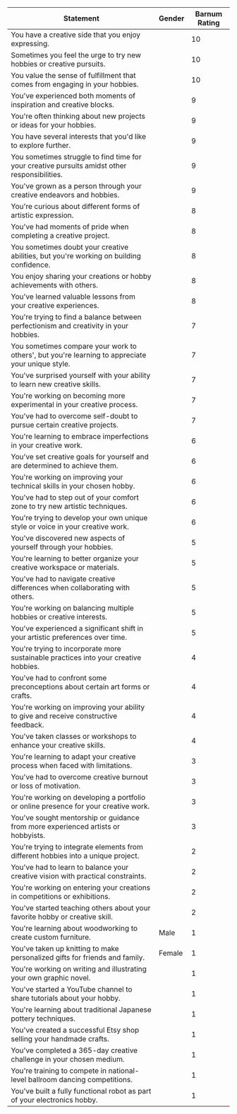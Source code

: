 | Statement | Gender | Barnum Rating |
|-----------|--------|---------------|
| You have a creative side that you enjoy expressing. | | 10 |
| Sometimes you feel the urge to try new hobbies or creative pursuits. | | 10 |
| You value the sense of fulfillment that comes from engaging in your hobbies. | | 10 |
| You've experienced both moments of inspiration and creative blocks. | | 9 |
| You're often thinking about new projects or ideas for your hobbies. | | 9 |
| You have several interests that you'd like to explore further. | | 9 |
| You sometimes struggle to find time for your creative pursuits amidst other responsibilities. | | 9 |
| You've grown as a person through your creative endeavors and hobbies. | | 9 |
| You're curious about different forms of artistic expression. | | 8 |
| You've had moments of pride when completing a creative project. | | 8 |
| You sometimes doubt your creative abilities, but you're working on building confidence. | | 8 |
| You enjoy sharing your creations or hobby achievements with others. | | 8 |
| You've learned valuable lessons from your creative experiences. | | 8 |
| You're trying to find a balance between perfectionism and creativity in your hobbies. | | 7 |
| You sometimes compare your work to others', but you're learning to appreciate your unique style. | | 7 |
| You've surprised yourself with your ability to learn new creative skills. | | 7 |
| You're working on becoming more experimental in your creative process. | | 7 |
| You've had to overcome self-doubt to pursue certain creative projects. | | 7 |
| You're learning to embrace imperfections in your creative work. | | 6 |
| You've set creative goals for yourself and are determined to achieve them. | | 6 |
| You're working on improving your technical skills in your chosen hobby. | | 6 |
| You've had to step out of your comfort zone to try new artistic techniques. | | 6 |
| You're trying to develop your own unique style or voice in your creative work. | | 6 |
| You've discovered new aspects of yourself through your hobbies. | | 5 |
| You're learning to better organize your creative workspace or materials. | | 5 |
| You've had to navigate creative differences when collaborating with others. | | 5 |
| You're working on balancing multiple hobbies or creative interests. | | 5 |
| You've experienced a significant shift in your artistic preferences over time. | | 5 |
| You're trying to incorporate more sustainable practices into your creative hobbies. | | 4 |
| You've had to confront some preconceptions about certain art forms or crafts. | | 4 |
| You're working on improving your ability to give and receive constructive feedback. | | 4 |
| You've taken classes or workshops to enhance your creative skills. | | 4 |
| You're learning to adapt your creative process when faced with limitations. | | 3 |
| You've had to overcome creative burnout or loss of motivation. | | 3 |
| You're working on developing a portfolio or online presence for your creative work. | | 3 |
| You've sought mentorship or guidance from more experienced artists or hobbyists. | | 3 |
| You're trying to integrate elements from different hobbies into a unique project. | | 2 |
| You've had to learn to balance your creative vision with practical constraints. | | 2 |
| You're working on entering your creations in competitions or exhibitions. | | 2 |
| You've started teaching others about your favorite hobby or creative skill. | | 2 |
| You're learning about woodworking to create custom furniture. | Male | 1 |
| You've taken up knitting to make personalized gifts for friends and family. | Female | 1 |
| You're working on writing and illustrating your own graphic novel. | | 1 |
| You've started a YouTube channel to share tutorials about your hobby. | | 1 |
| You're learning about traditional Japanese pottery techniques. | | 1 |
| You've created a successful Etsy shop selling your handmade crafts. | | 1 |
| You've completed a 365-day creative challenge in your chosen medium. | | 1 |
| You're training to compete in national-level ballroom dancing competitions. | | 1 |
| You've built a fully functional robot as part of your electronics hobby. | | 1 |
